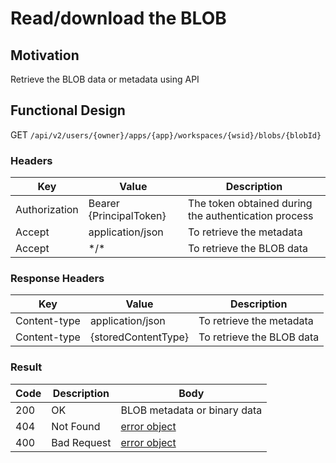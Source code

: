 # Read/download the BLOB 
## Motivation
Retrieve the BLOB data or metadata using API

## Functional Design
GET `/api/v2/users/{owner}/apps/{app}/workspaces/{wsid}/blobs/{blobId}`

### Headers
| Key | Value | Description
| --- | --- | --- |
| Authorization | Bearer {PrincipalToken} | The token obtained during the authentication process |
| Accept | application/json | To retrieve the metadata |
| Accept | \*/\* | To retrieve the BLOB data |

### Response Headers
| Key | Value | Description
| --- | --- | --- |
| Content-type | application/json | To retrieve the metadata |
| Content-type | {storedContentType} | To retrieve the BLOB data |

### Result
| Code | Description | Body |
| --- | --- | --- |
| 200 | OK | BLOB metadata or binary data |
| 404 | Not Found | [error object](conventions.md#errors) |
| 400 | Bad Request | [error object](conventions.md#errors) |

